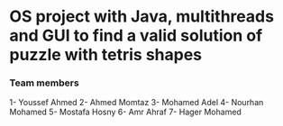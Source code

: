 # OS project with Java, multithreads and GUI to find a valid solution of puzzle with tetris shapes
### Team members
1- Youssef Ahmed
2- Ahmed Momtaz
3- Mohamed Adel
4- Nourhan Mohamed
5- Mostafa Hosny
6- Amr Ahraf
7- Hager Mohamed

